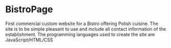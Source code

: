 # BistroPage
First commercial custom website for a Bistro offering Polish cuisine. The site is to be simple pleasant to use and include all contact information of the establishment. 
The programming languages used to create the site are JavaScript/HTML/CSS 
